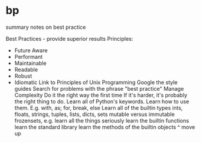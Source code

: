 bp
==

summary notes on best practice

Best Practices - provide superior results
Principles:
* Future Aware
* Performant
* Maintainable
* Readable
* Robust
* Idiomatic
Link to Principles of Unix Programming
Google the style guides
Search for problems with the phrase "best practice"
Manage Complexity
Do it the right way the first time
If it's harder, it's probably the right thing to do.
Learn all of Python's keywords. 
Learn how to use them. E.g. with, as; for, break, else
Learn all of the builtin types
ints, floats, strings, tuples, lists, dicts, sets
mutable versus immutable
frozensets, e.g.
learn all the things
seriously
learn the builtin functions
learn the standard library
learn the methods of the builtin objects
^ move up
